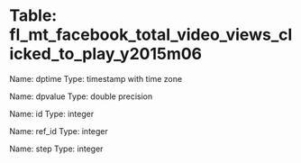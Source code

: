 Table: fl_mt_facebook_total_video_views_clicked_to_play_y2015m06
================================================================

Name: dptime
Type: timestamp with time zone

Name: dpvalue
Type: double precision

Name: id
Type: integer

Name: ref_id
Type: integer

Name: step
Type: integer

